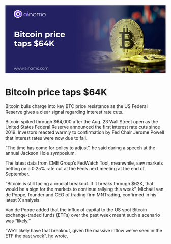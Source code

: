 <img src="https://github.com/ainomodatalab/news/blob/4824a60ed9dd6fcf70b96ee07eda089e216798e9/24.08.2024/image.png" alt="image">
<br>
<h1>Bitcoin price taps $64K</h1>
<p>Bitcoin bulls charge into key BTC price resistance as the US Federal Reserve gives a clear signal regarding interest rate cuts.</p>
<p>Bitcoin spiked through $64,000 after the Aug. 23 Wall Street open as the United States Federal Reserve announced the first interest rate cuts since 2019.
Investors reacted warmly to confirmation by Fed Chair Jerome Powell that interest rates were now due to fall.</p>
<p>“The time has come for policy to adjust”, he said during a speech at the annual Jackson Hole symposium.</p>
<p>The latest data from CME Group’s FedWatch Tool, meanwhile, saw markets betting on a 0.25% rate cut at the Fed’s next meeting at the end of September.</p>
<p>“Bitcoin is still facing a crucial breakout. If it breaks through $62K, that would be a sign for the markets to continue rallying this week”, 
Michaël van de Poppe, founder and CEO of trading firm MNTrading, confirmed in his latest X analysis.</p>
<p>Van de Poppe added that the influx of capital to the US spot Bitcoin exchange-traded funds (ETFs) over the past week meant such a scenario was “likely.”</p>
<p>“We'll likely have that breakout, given the massive inflow we've seen in the ETF the past week”, he wrote.</p>
